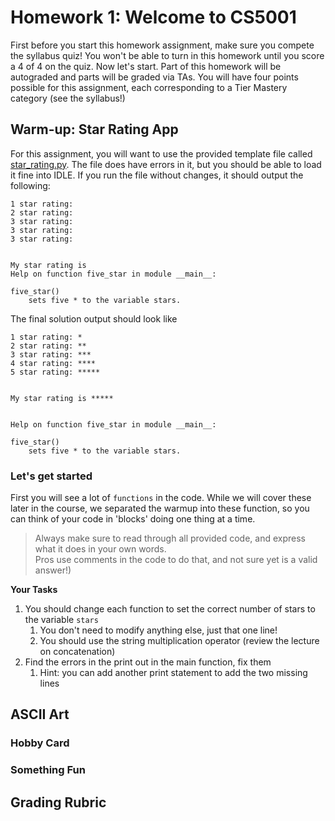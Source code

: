# Homework 1: Welcome to CS5001

First before you start this homework assignment, make sure you compete the syllabus quiz! You won't be able to turn in this homework until you score a 4 of 4 on the quiz. Now let's start. Part of this homework will be autograded and parts will be graded via TAs. You will have four points possible for this assignment, each corresponding to a Tier Mastery category (see the syllabus!)



## Warm-up: Star Rating App

For this assignment, you will want to use the provided template file called [star_rating.py](star_rating.py). The file does have errors in it, but you should be able to load it fine into IDLE. If you run the file without changes, it should output the following:

```text
1 star rating: 
2 star rating:
3 star rating:
3 star rating:
3 star rating:


My star rating is
Help on function five_star in module __main__:

five_star()
    sets five * to the variable stars.
```

The final solution output should look like

```text
1 star rating: *
2 star rating: **
3 star rating: ***
4 star rating: ****
5 star rating: *****


My star rating is *****


Help on function five_star in module __main__:

five_star()
    sets five * to the variable stars.
```

### Let's get started

First you will see a lot of `functions` in the code. While we will cover these later in the course, we separated the warmup into these function, so you can think of your code in 'blocks' doing one thing at a time. 
> Always make sure to read through all provided code, and express what it does in your own words.  
>     Pros use comments in the code to do that, and not sure yet is  a valid answer!)

**Your Tasks**  
1. You should change each function to set the correct number of stars to the variable `stars` 
   1. You don't need to modify anything else, just that one line!
   2. You should use the string multiplication operator (review the lecture on concatenation)
2. Find the errors in the print out in the main function, fix them
   1. Hint: you can add another print statement to add the two missing lines




## ASCII Art

### Hobby Card

### Something Fun


## Grading Rubric